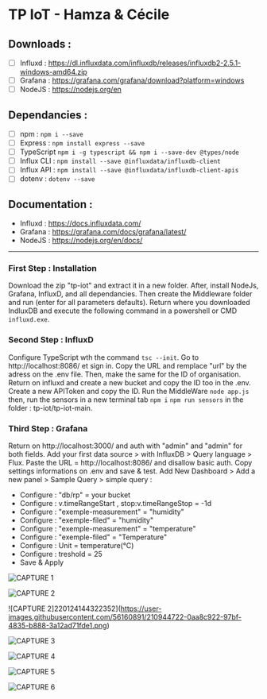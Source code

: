 # TP IoT - Hamza & Cécile

## Downloads : 
- [ ] Influxd : https://dl.influxdata.com/influxdb/releases/influxdb2-2.5.1-windows-amd64.zip
- [ ] Grafana : https://grafana.com/grafana/download?platform=windows
- [ ] NodeJS : https://nodejs.org/en

## Dependancies : 
- [ ] npm : ``` npm i --save ```
- [ ] Express : ``` npm install express --save ```
- [ ] TypeScript ``` npm i -g typescript && npm i --save-dev @types/node ```
- [ ] Influx CLI : ``` npm install --save @influxdata/influxdb-client ```
- [ ] Influx API : ``` npm install --save @influxdata/influxdb-client-apis ```
- [ ] dotenv : ``` dotenv --save ```

## Documentation : 
- Influxd : https://docs.influxdata.com/
- Grafana : https://grafana.com/docs/grafana/latest/
- NodeJS : https://nodejs.org/en/docs/

***

### First Step : Installation
Download the zip "tp-iot" and extract it in a new folder. After, install NodeJs, Grafana, InfluxD, and all dependancies. Then create the Middleware folder and run (enter for all parameters defaults). Return where you downloaded IndluxDB and execute the following command in a powershell or CMD ``` influxd.exe ```.

### Second Step : InfluxD
Configure TypeScript wth the command ``` tsc --init ```. Go to http://localhost:8086/ et sign in. Copy the URL and remplace "url" by the adress on the .env file. Then, make the same for the ID of organisation. Return on influxd and create a new bucket and copy the ID too in the .env. Create a new APIToken and copy the ID. Run the MiddleWare ``` node app.js ``` then, run the sensors in a new terminal tab ``` npm i ``` ``` npm run sensors ``` in the folder : tp-iot/tp-iot-main. 

### Third Step : Grafana
Return on http://localhost:3000/ and auth with "admin" and "admin" for both fields. Add your first data source > with InfluxDB > Query language > Flux. Paste the URL = http://localhost:8086/ and disallow basic auth. Copy settings informations on .env and save & test.
Add New Dashboard > Add a new panel > Sample Query > simple query :
- Configure : "db/rp" = your bucket
- Configure : v.timeRangeStart , stop:v.timeRangeStop = -1d 
- Configure : "exemple-measurement" = "humidity"
- Configure :  "exemple-filed" = "humidity"
- Configure : "exemple-measurement" = "temperature"
- Configure : "exemple-filed" = "Temperature"
- Configure : Unit = temperature(°C)
- Configure : treshold = 25
- Save & Apply



![CAPTURE 1](https://user-images.githubusercontent.com/56160891/210944691-470cf502-abce-48b4-b04c-ddde26635fff.jpg)

![CAPTURE 2](https://user-images.githubusercontent.com/56160891/210944779-303ab2a1-cf38-4dc1-8dcc-1ac1747cf15c.png)

![CAPTURE 2]220124144322352](https://user-images.githubusercontent.com/56160891/210944722-0aa8c922-97bf-4835-b888-3a12ad71fde1.png)

![CAPTURE 3](https://user-images.githubusercontent.com/56160891/210944952-b876a8c8-9c42-4de2-880a-b1266d9cfe79.png)

![CAPTURE 4](https://user-images.githubusercontent.com/56160891/210945656-9e9e9321-2979-4e61-b360-40a24adbb5bb.png)

![CAPTURE 5](https://user-images.githubusercontent.com/56160891/210945493-a45882ed-b32e-4ec7-908d-983266dd1ed8.png)

![CAPTURE 6](https://user-images.githubusercontent.com/56160891/210943221-d396f026-0c02-4da6-9afe-e6758ee5b3c6.jpg)
